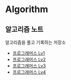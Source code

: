 # Algorithm

## 알고리즘 노트

알고리즘을 풀고 기록하는 저장소

- [프로그래머스 Lv1](./programmersLv1)
- [프로그래머스 Lv2](./programmersLv2)
- [프로그래머스 Lv3](./programmersLv3)
- [프로그래머스 Lv4](./programmersLv4)
